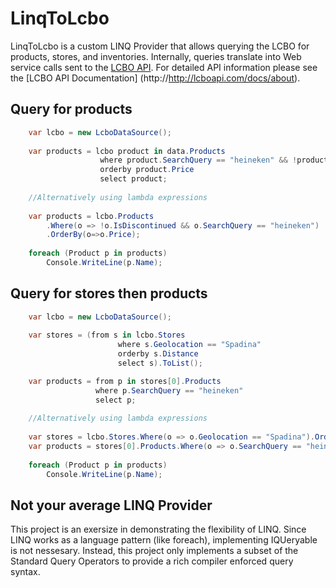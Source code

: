 # LinqToLcbo

LinqToLcbo is a custom LINQ Provider that allows querying the LCBO for products, stores, and inventories. Internally, queries translate into Web service calls sent to the [LCBO API](http://lcboapi.com). For detailed API information please see the [LCBO API Documentation] (http://http://lcboapi.com/docs/about).

## Query for products

```c#
	var lcbo = new LcboDataSource();
	
	var products = lcbo product in data.Products
                    where product.SearchQuery == "heineken" && !product.IsDiscontinued
					orderby product.Price
                    select product;
	
	//Alternatively using lambda expressions
	
	var products = lcbo.Products
		.Where(o => !o.IsDiscontinued && o.SearchQuery == "heineken")
		.OrderBy(o=>o.Price);
	
	foreach (Product p in products)
		Console.WriteLine(p.Name);
```

## Query for stores then products

```c#
	var lcbo = new LcboDataSource();
	
	var stores = (from s in lcbo.Stores
                        where s.Geolocation == "Spadina"
                        orderby s.Distance
                        select s).ToList();

	var products = from p in stores[0].Products
				   where p.SearchQuery == "heineken"
				   select p;
	
	//Alternatively using lambda expressions
	
	var stores = lcbo.Stores.Where(o => o.Geolocation == "Spadina").OrderBy(o => o.Distance).ToList();
	var products = stores[0].Products.Where(o => o.SearchQuery == "heineken");
	
	foreach (Product p in products)
		Console.WriteLine(p.Name);
```

## Not your average LINQ Provider

This project is an exersize in demonstrating the flexibility of LINQ. Since LINQ works as a language pattern (like foreach), implementing IQUeryable<T> is not nessesary. Instead, this project only implements a subset of the Standard Query Operators to provide a rich compiler enforced query syntax.